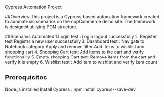 Cypress Automation Project

##Overview 
This project is a Cypress-based automation framework created to auomate sic scenarios on the nopCommerce demo site. The framework is designed utilizing POM structure. 

##Scenarios Automated 
1.Login test : 
   Login logout successfully
2. Register test 
   Register a new user successfully 
3. Dashboard test :
   Navigate to Notebook category
   Apply and remove filter
   Add items to wishlist and shopping cart
4. Shopping Cart test: 
   Add items to the cart and verify functionality 
5. Empty shopping Cart test: 
   Remove items from the cart and verify it is empty 
6. Wishlist test : 
   Add item to wishlist and verify item count 


## Prerequisites 
Node.js installed 
Install Cypress : 
  npm install cypress--save-dev
